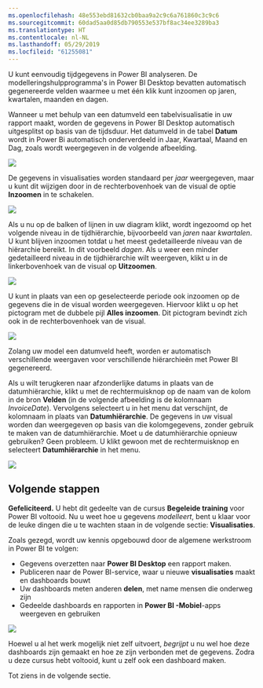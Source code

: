 ```yaml
---
ms.openlocfilehash: 48e553ebd81632cb0baa9a2c9c6a761860c3c9c6
ms.sourcegitcommit: 60dad5aa0d85db790553e537bf8ac34ee3289ba3
ms.translationtype: HT
ms.contentlocale: nl-NL
ms.lasthandoff: 05/29/2019
ms.locfileid: "61255081"
---
```

U kunt eenvoudig tijdgegevens in Power BI analyseren. De modelleringshulpprogramma's in Power BI Desktop bevatten automatisch gegenereerde velden waarmee u met één klik kunt inzoomen op jaren, kwartalen, maanden en dagen.  

Wanneer u met behulp van een datumveld een tabelvisualisatie in uw rapport maakt, worden de gegevens in Power BI Desktop automatisch uitgesplitst op basis van de tijdsduur. Het datumveld in de tabel **Datum** wordt in Power Bi automatisch onderverdeeld in Jaar, Kwartaal, Maand en Dag, zoals wordt weergegeven in de volgende afbeelding.

![](media/2-6a-explore-time-based-data/2-6a_1.png)

De gegevens in visualisaties worden standaard per *jaar* weergegeven, maar u kunt dit wijzigen door in de rechterbovenhoek van de visual de optie **Inzoomen** in te schakelen.

![](media/2-6a-explore-time-based-data/2-6a_2.png)

Als u nu op de balken of lijnen in uw diagram klikt, wordt ingezoomd op het volgende niveau in de tijdhiërarchie, bijvoorbeeld van *jaren* naar *kwartalen*. U kunt blijven inzoomen totdat u het meest gedetailleerde niveau van de hiërarchie bereikt. In dit voorbeeld *dagen*. Als u weer een minder gedetailleerd niveau in de tijdhiërarchie wilt weergeven, klikt u in de linkerbovenhoek van de visual op **Uitzoomen**.

![](media/2-6a-explore-time-based-data/2-6a_3.png)

U kunt in plaats van een op geselecteerde periode ook inzoomen op de gegevens die in de visual worden weergegeven. Hiervoor klikt u op het pictogram met de dubbele pijl **Alles inzoomen**. Dit pictogram bevindt zich ook in de rechterbovenhoek van de visual.

![](media/2-6a-explore-time-based-data/2-6a_4.png)

Zolang uw model een datumveld heeft, worden er automatisch verschillende weergaven voor verschillende hiërarchieën met Power BI gegenereerd.

Als u wilt terugkeren naar afzonderlijke datums in plaats van de datumhiërarchie, klikt u met de rechtermuisknop op de naam van de kolom in de bron **Velden** (in de volgende afbeelding is de kolomnaam *InvoiceDate*). Vervolgens selecteert u in het menu dat verschijnt, de kolomnaam in plaats van **Datumhiërarchie**. De gegevens in uw visual worden dan weergegeven op basis van die kolomgegevens, zonder gebruik te maken van de datumhiërarchie. Moet u de datumhiërarchie opnieuw gebruiken? Geen probleem. U klikt gewoon met de rechtermuisknop en selecteert **Datumhiërarchie** in het menu.

![](media/2-6a-explore-time-based-data/2-6a_5.png)

## <a name="next-steps"></a>Volgende stappen
**Gefeliciteerd.** U hebt dit gedeelte van de cursus **Begeleide training** voor Power BI voltooid. Nu u weet hoe u gegevens *modelleert*, bent u klaar voor de leuke dingen die u te wachten staan in de volgende sectie: **Visualisaties**.

Zoals gezegd, wordt uw kennis opgebouwd door de algemene werkstroom in Power BI te volgen:

* Gegevens overzetten naar **Power BI Desktop** een rapport maken.
* Publiceren naar de Power BI-service, waar u nieuwe **visualisaties** maakt en dashboards bouwt
* Uw dashboards meten anderen **delen**, met name mensen die onderweg zijn
* Gedeelde dashboards en rapporten in **Power BI -Mobiel**-apps weergeven en gebruiken

![](media/2-6a-explore-time-based-data/c0a1_1.png)

Hoewel u al het werk mogelijk niet zelf uitvoert, *begrijpt* u nu wel hoe deze dashboards zijn gemaakt en hoe ze zijn verbonden met de gegevens. Zodra u deze cursus hebt voltooid, kunt u zelf ook een dashboard maken.

Tot ziens in de volgende sectie.

